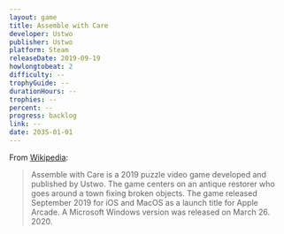 ```yaml
---
layout: game
title: Assemble with Care
developer: Ustwo
publisher: Ustwo
platform: Steam
releaseDate: 2019-09-19
howlongtobeat: 2
difficulty: --
trophyGuide: --
durationHours: --
trophies: --
percent: --
progress: backlog
link: --
date: 2035-01-01
---
```


From [Wikipedia](https://en.wikipedia.org/wiki/Assemble_with_Care):

> Assemble with Care is a 2019 puzzle video game developed and published by Ustwo. The game centers on an antique restorer who goes around a town fixing broken objects. The game released September 2019 for iOS and MacOS as a launch title for Apple Arcade. A Microsoft Windows version was released on March 26. 2020.

